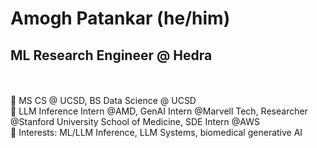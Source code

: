 # Amogh Patankar (he/him)
## ML Research Engineer @ Hedra

<br/> <br/>
📓 MS CS @ UCSD, BS Data Science @ UCSD <br/>
🔧 LLM Inference Intern @AMD, GenAI Intern @Marvell Tech, Researcher @Stanford University School of Medicine, SDE Intern @AWS<br/>
🌱 Interests: ML/LLM Inference, LLM Systems, biomedical generative AI<br/>
